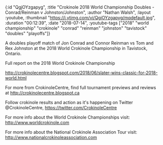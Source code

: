 {:id "QgjOYzgapyg",
 :title
 "Crokinole 2018 World Championship Doubles - Conrad/Reinman v Johnston/Johnston",
 :author "Nathan Walsh",
 :layout :youtube,
 :thumbnail "https://i.ytimg.com/vi/QgjOYzgapyg/mqdefault.jpg",
 :duration "00:12:39",
 :date "2018-07-14",
 :youtube-tags
 ["2018"
  "world championship"
  "crokinole"
  "conrad"
  "reinman"
  "johnston"
  "tavistock"
  "doubles"
  "playoffs"]}


A doubles playoff match of Jon Conrad and Connor Reinman vs Tom and Rex Johnston at the 2018 World Crokinole Championship in Tavistock, Ontario.

Full report on the 2018 World Crokinole Championship

http://crokinolecentre.blogspot.com/2018/06/slater-wins-classic-for-2018-world.html

For more from CrokinoleCentre, find full tournament previews and reviews at http://crokinolecentre.blogspot.ca

Follow crokinole results and action as it's happening on Twitter @CrokinoleCentre, https://twitter.com/CrokinoleCentre

For more info about the World Crokinole Championships visit: http://www.worldcrokinole.com

For more info about the National Crokinole Association Tour visit: http://www.nationalcrokinoleassociation.com
